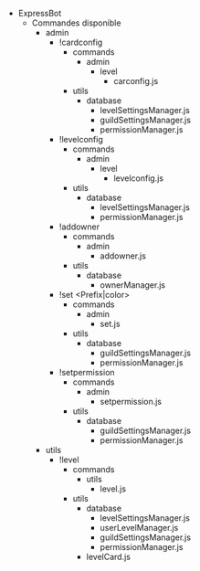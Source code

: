 - ExpressBot
    - Commandes disponible 
        - admin
            - !cardconfig
                - commands
                    - admin
                        - level
                            - carconfig.js
                - utils
                    - database
                        - levelSettingsManager.js
                        - guildSettingsManager.js
                        - permissionManager.js
            - !levelconfig
                - commands
                    - admin
                        - level
                            - levelconfig.js
                - utils
                    - database
                        - levelSettingsManager.js
                        - permissionManager.js
            - !addowner
                - commands
                    - admin
                        - addowner.js
                - utils
                    - database
                        - ownerManager.js
            - !set <Prefix|color>
                - commands
                    - admin
                        - set.js
                - utils
                    - database
                        - guildSettingsManager.js
                        - permissionManager.js 
            - !setpermission
                - commands
                    - admin 
                        - setpermission.js
                - utils
                    - database
                        - guildSettingsManager.js
                        - permissionManager.js
        - utils
            - !level
                - commands
                    - utils 
                        - level.js
                - utils
                    - database
                        - levelSettingsManager.js
                        - userLevelManager.js
                        - guildSettingsManager.js
                        - permissionManager.js
                    - levelCard.js